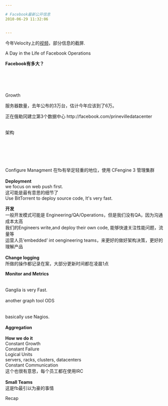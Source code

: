 ```yaml
---

# Facebook最新公开信息
2010-06-29 11:32:06


---
```



<p>今年Velocity上的<a href="http://www.youtube.com/watch?v=T-Xr_PJdNmQ&feature=player_embedded#%21" target="_blank">视频</a>，部分信息的截屏.</p>
<p>A Day in the Life of Facebook Operations</p>
<p>    <strong>Facebook有多大？</strong>     <br />
     <img src="http://fmn.xnimg.cn/fmn038/20100629/1115/b_large_SucK_7406000142de2d14.jpg" alt=""></p>
<p>    <br />
     <img src="http://fmn.xnimg.cn/fmn036/20100629/1120/b_large_QsDV_74060001430a2d14.jpg" alt=""><br />
     <br />
     <img src="http://fmn.xnimg.cn/fmn044/20100629/1120/b_large_acdX_7406000143142d14.jpg" alt=""><br />
     <br />
     <img src="http://fmn.xnimg.cn/fmn038/20100629/1120/b_large_2cXE_7408000206ed2d14.jpg" alt=""><br />
     <br />
Growth<br />
     <img src="http://fmn.xnimg.cn/fmn043/20100629/1120/b_large_D8KY_7408000207022d14.jpg" alt=""></p>
<p>服务器数量，去年公布的3万台，估计今年应该到了6万。<br />
     <img src="http://fmn.xnimg.cn/fmn038/20100629/1120/b_large_z2oG_74060001434e2d14.jpg" alt=""></p>
<p>正在俄勒冈建立第3个数据中心 http://facebook.com/prinevilledatacenter</p>
<p>    <img src="http://fmn.xnimg.cn/fmn041/20100629/1120/b_large_j6vq_740a00030d622d14.jpg" alt=""><br />
     <br />
架构<br />
     <img src="http://fmn.xnimg.cn/fmn041/20100629/1120/b_large_9Ws4_740a00030db72d14.jpg" alt=""></p>
<p>    <br />
     <img src="http://fmn.xnimg.cn/fmn036/20100629/1120/b_large_JVQ9_74080002082a2d14.jpg" alt=""><br />
     <br />
     <img src="http://fmn.xnimg.cn/fmn040/20100629/1120/b_large_muIa_74080002083b2d14.jpg" alt=""><br />
     <br />
     <img src="http://fmn.xnimg.cn/fmn043/20100629/1120/b_large_6xhI_740a00030e2b2d14.jpg" alt=""><br />
     <br />
     <img src="http://fmn.xnimg.cn/fmn044/20100629/1120/b_large_5VCR_740a00030e462d14.jpg" alt=""><br />
     <br />
Configure Managment 在fb有举足轻重的地位，使用 CFengine 3 管理集群<br />
     <img src="http://fmn.xnimg.cn/fmn038/20100629/1120/b_large_nwRq_7408000208ab2d14.jpg" alt=""><br />
     <br />
     <strong>Deployment</strong>     <br />
we focus on web push first.<br />
     <img src="http://fmn.xnimg.cn/fmn040/20100629/1120/b_large_YvSK_7408000208d12d14.jpg" alt=""><br />
这可能是最有意思的细节了<br />
Use BitTorrent to deploy source code, It's very fast.</p>
<p>    <strong>开发</strong>     <br />
一般开发模式可能是 Engineering/QA/Operations，但是我们没有QA，因为沟通成本太高<br />
我们的Engineers write,and deploy their own code, 能够快速关注性能问题，流量等<br />
运营人员&lsquo;embedded&rsquo; int oengineering teams，来更好的做好架构决策，更好的理解产品<br />
     <img src="http://fmn.xnimg.cn/fmn042/20100629/1125/b_large_4ylZ_740000002be82d14.jpg" alt=""><br />
     <br />
     <strong>Change logging</strong>     <br />
所做的操作都记录在案，大部分更新时间都在凌晨1点<br />
     <img src="http://fmn.xnimg.cn/fmn042/20100629/1125/b_large_4BYL_7406000144bc2d14.jpg" alt=""></p>
<p>    <strong>Monitor and Metrics</strong>     <br />
     <img src="http://fmn.xnimg.cn/fmn040/20100629/1125/b_large_EN7v_740a00030fcd2d14.jpg" alt=""><br />
     <br />
     <img src="http://fmn.xnimg.cn/fmn045/20100629/1125/b_large_fnFB_740a00030feb2d14.jpg" alt=""><br />
     <br />
Ganglia is very Fast.<br />
     <img src="http://fmn.xnimg.cn/fmn043/20100629/1125/b_large_V4MZ_740a000310092d14.jpg" alt=""><br />
     <br />
another graph tool ODS <br />
     <img src="http://fmn.xnimg.cn/fmn040/20100629/1125/b_large_sDRe_7406000145182d14.jpg" alt=""><br />
     <br />
     <img src="http://fmn.xnimg.cn/fmn045/20100629/1125/b_large_mAUt_740a000310732d14.jpg" alt=""><br />
     <br />
basically use Nagios.<br />
     <br />
     <strong>Aggregation</strong>     <br />
     <img src="http://fmn.xnimg.cn/fmn045/20100629/1125/b_large_oVLk_740200005c2c2d14.jpg" alt=""><br />
     <br />
     <strong>How we do it</strong>     <br />
Constant Growth<br />
Constant Failure<br />
Logical Units<br />
servers, racks, clusters, datacenters<br />
Constant Communication<br />
     <img src="http://fmn.xnimg.cn/fmn043/20100629/1125/b_large_ZFCK_740a000310fa2d14.jpg" alt=""><br />
这个也很有意思，每个员工都在使用IRC<br />
     <br />
     <strong>Small Teams</strong>     <br />
这是fb最引以为豪的事情<br />
     <img src="http://fmn.xnimg.cn/fmn038/20100629/1125/b_large_2rRN_7406000145862d14.jpg" alt=""></p>
<p>Recap<br />
     <img src="http://fmn.xnimg.cn/fmn041/20100629/1125/b_large_i1UM_740a000311842d14.jpg" alt=""></p>
